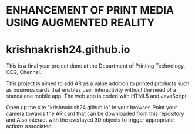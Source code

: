 # ENHANCEMENT OF PRINT MEDIA USING AUGMENTED REALITY 
# krishnakrish24.github.io

This is a final year project done at the Department of Printing Technology, CEG, Chennai.

This project is aimed to add AR as a value addition to
printed products such as business cards that enables user
interactivity without the need of a standalone mobile app.
The web app is coded with HTML5 and JavaScript.

Open up the site "krishnakrish24.github.io" in your browser.
Point your camera towards the AR card
that can be downloaded from this repository and
Also interact with the overlayed 3D objects to
trigger appropriate actions associated.
